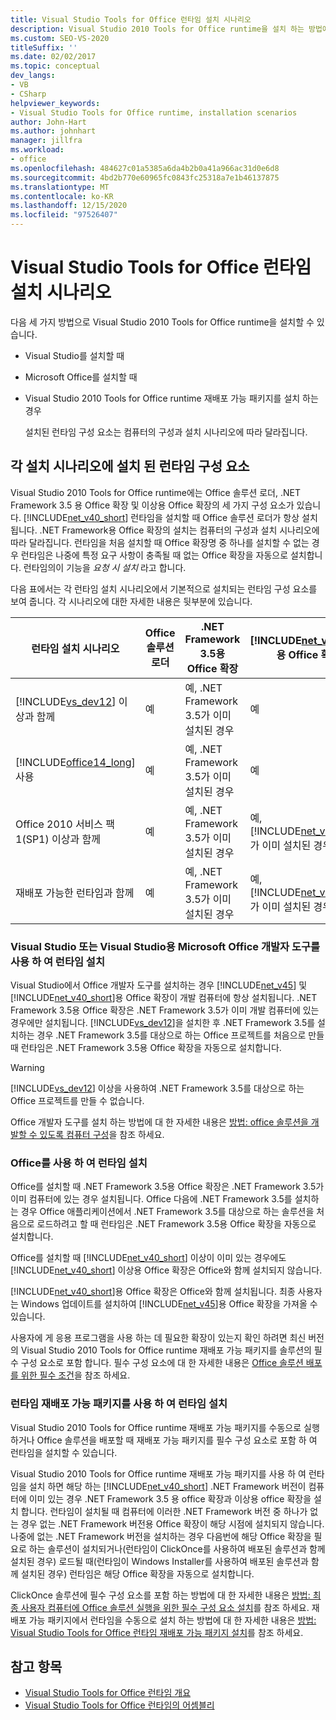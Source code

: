 ```yaml
---
title: Visual Studio Tools for Office 런타임 설치 시나리오
description: Visual Studio 2010 Tools for Office runtime을 설치 하는 방법에 대해 알아봅니다. 이 문서에서는 세 가지 설치 시나리오에 대해 설명 합니다.
ms.custom: SEO-VS-2020
titleSuffix: ''
ms.date: 02/02/2017
ms.topic: conceptual
dev_langs:
- VB
- CSharp
helpviewer_keywords:
- Visual Studio Tools for Office runtime, installation scenarios
author: John-Hart
ms.author: johnhart
manager: jillfra
ms.workload:
- office
ms.openlocfilehash: 484627c01a5385a6da4b2b0a41a966ac31d0e6d8
ms.sourcegitcommit: 4bd2b770e60965fc0843fc25318a7e1b46137875
ms.translationtype: MT
ms.contentlocale: ko-KR
ms.lasthandoff: 12/15/2020
ms.locfileid: "97526407"
---
```

# <a name="visual-studio-tools-for-office-runtime-installation-scenarios"></a>Visual Studio Tools for Office 런타임 설치 시나리오
  다음 세 가지 방법으로 Visual Studio 2010 Tools for Office runtime을 설치할 수 있습니다.

- Visual Studio를 설치할 때

- Microsoft Office를 설치할 때

- Visual Studio 2010 Tools for Office runtime 재배포 가능 패키지를 설치 하는 경우

  설치된 런타임 구성 요소는 컴퓨터의 구성과 설치 시나리오에 따라 달라집니다.

## <a name="runtime-components-that-are-installed-in-each-installation-scenario"></a>각 설치 시나리오에 설치 된 런타임 구성 요소
 Visual Studio 2010 Tools for Office runtime에는 Office 솔루션 로더, .NET Framework 3.5 용 Office 확장 및 이상용 Office 확장의 세 가지 구성 요소가 있습니다. [!INCLUDE[net_v40_short](../sharepoint/includes/net-v40-short-md.md)] 런타임을 설치할 때 Office 솔루션 로더가 항상 설치됩니다. .NET Framework용 Office 확장의 설치는 컴퓨터의 구성과 설치 시나리오에 따라 달라집니다. 런타임을 처음 설치할 때 Office 확장명 중 하나를 설치할 수 없는 경우 런타임은 나중에 특정 요구 사항이 충족될 때 없는 Office 확장을 자동으로 설치합니다. 런타임의이 기능을 *요청 시 설치* 라고 합니다.

 다음 표에서는 각 런타임 설치 시나리오에서 기본적으로 설치되는 런타임 구성 요소를 보여 줍니다. 각 시나리오에 대한 자세한 내용은 뒷부분에 있습니다.

|런타임 설치 시나리오|Office 솔루션 로더|.NET Framework 3.5용 Office 확장|[!INCLUDE[net_v40_short](../sharepoint/includes/net-v40-short-md.md)]용 Office 확장명|[!INCLUDE[net_v45](../vsto/includes/net-v45-md.md)]용 Office 확장명|
|-----------------------------------|----------------------------|--------------------------------------------------| - |---------------------------------------------------------------------------|
|[!INCLUDE[vs_dev12](../vsto/includes/vs-dev12-md.md)] 이상과 함께|예|예, .NET Framework 3.5가 이미 설치된 경우|예|예|
|[!INCLUDE[office14_long](../vsto/includes/office14-long-md.md)] 사용|예|예, .NET Framework 3.5가 이미 설치된 경우|예|예|
|Office 2010 서비스 팩 1(SP1) 이상과 함께|예|예, .NET Framework 3.5가 이미 설치된 경우|예, [!INCLUDE[net_v40_short](../sharepoint/includes/net-v40-short-md.md)]가 이미 설치된 경우|예|
|재배포 가능한 런타임과 함께|예|예, .NET Framework 3.5가 이미 설치된 경우|예, [!INCLUDE[net_v40_short](../sharepoint/includes/net-v40-short-md.md)]가 이미 설치된 경우|예, [!INCLUDE[net_v45](../vsto/includes/net-v45-md.md)]가 이미 설치된 경우|

### <a name="install-the-runtime-with-visual-studio-or-the-microsoft-office-developer-tools-for-visual-studio"></a>Visual Studio 또는 Visual Studio용 Microsoft Office 개발자 도구를 사용 하 여 런타임 설치
 Visual Studio에서 Office 개발자 도구를 설치하는 경우 [!INCLUDE[net_v45](../vsto/includes/net-v45-md.md)] 및 [!INCLUDE[net_v40_short](../sharepoint/includes/net-v40-short-md.md)]용 Office 확장이 개발 컴퓨터에 항상 설치됩니다. .NET Framework 3.5용 Office 확장은 .NET Framework 3.5가 이미 개발 컴퓨터에 있는 경우에만 설치됩니다. [!INCLUDE[vs_dev12](../vsto/includes/vs-dev12-md.md)]을 설치한 후 .NET Framework 3.5를 설치하는 경우 .NET Framework 3.5를 대상으로 하는 Office 프로젝트를 처음으로 만들 때 런타임은 .NET Framework 3.5용 Office 확장을 자동으로 설치합니다.

> [!WARNING]
> [!INCLUDE[vs_dev12](../vsto/includes/vs-dev12-md.md)] 이상을 사용하여 .NET Framework 3.5를 대상으로 하는 Office 프로젝트를 만들 수 없습니다.

 Office 개발자 도구를 설치 하는 방법에 대 한 자세한 내용은 [방법: office 솔루션을 개발할 수 있도록 컴퓨터 구성](../vsto/how-to-configure-a-computer-to-develop-office-solutions.md)을 참조 하세요.

### <a name="install-the-runtime-with-office"></a>Office를 사용 하 여 런타임 설치
 Office를 설치할 때 .NET Framework 3.5용 Office 확장은 .NET Framework 3.5가 이미 컴퓨터에 있는 경우 설치됩니다. Office 다음에 .NET Framework 3.5를 설치하는 경우 Office 애플리케이션에서 .NET Framework 3.5를 대상으로 하는 솔루션을 처음으로 로드하려고 할 때 런타임은 .NET Framework 3.5용 Office 확장을 자동으로 설치합니다.

 Office를 설치할 때 [!INCLUDE[net_v40_short](../sharepoint/includes/net-v40-short-md.md)] 이상이 이미 있는 경우에도 [!INCLUDE[net_v40_short](../sharepoint/includes/net-v40-short-md.md)] 이상용 Office 확장은 Office와 함께 설치되지 않습니다.

 [!INCLUDE[net_v40_short](../sharepoint/includes/net-v40-short-md.md)]용 Office 확장은 Office와 함께 설치됩니다. 최종 사용자는 Windows 업데이트를 설치하여 [!INCLUDE[net_v45](../vsto/includes/net-v45-md.md)]용 Office 확장을 가져올 수 있습니다.

 사용자에 게 응용 프로그램을 사용 하는 데 필요한 확장이 있는지 확인 하려면 최신 버전의 Visual Studio 2010 Tools for Office runtime 재배포 가능 패키지를 솔루션의 필수 구성 요소로 포함 합니다. 필수 구성 요소에 대 한 자세한 내용은 [Office 솔루션 배포를 위한 필수 조건](/previous-versions/bb608617(v=vs.110))을 참조 하세요.

### <a name="install-the-runtime-by-using-the-runtime-redistributable"></a>런타임 재배포 가능 패키지를 사용 하 여 런타임 설치
 Visual Studio 2010 Tools for Office runtime 재배포 가능 패키지를 수동으로 실행 하거나 Office 솔루션을 배포할 때 재배포 가능 패키지를 필수 구성 요소로 포함 하 여 런타임을 설치할 수 있습니다.

 Visual Studio 2010 Tools for Office runtime 재배포 가능 패키지를 사용 하 여 런타임을 설치 하면 해당 하는 [!INCLUDE[net_v40_short](../sharepoint/includes/net-v40-short-md.md)] .NET Framework 버전이 컴퓨터에 이미 있는 경우 .NET Framework 3.5 용 office 확장과 이상용 office 확장을 설치 합니다. 런타임이 설치될 때 컴퓨터에 이러한 .NET Framework 버전 중 하나가 없는 경우 없는 .NET Framework 버전용 Office 확장이 해당 시점에 설치되지 않습니다. 나중에 없는 .NET Framework 버전을 설치하는 경우 다음번에 해당 Office 확장을 필요로 하는 솔루션이 설치되거나(런타임이 ClickOnce를 사용하여 배포된 솔루션과 함께 설치된 경우) 로드될 때(런타임이 Windows Installer를 사용하여 배포된 솔루션과 함께 설치된 경우) 런타임은 해당 Office 확장을 자동으로 설치합니다.

 ClickOnce 솔루션에 필수 구성 요소를 포함 하는 방법에 대 한 자세한 내용은 [방법: 최종 사용자 컴퓨터에 Office 솔루션 실행을 위한 필수 구성 요소 설치](/previous-versions/bb608608(v=vs.110))를 참조 하세요. 재배포 가능 패키지에서 런타임을 수동으로 설치 하는 방법에 대 한 자세한 내용은 [방법: Visual Studio Tools for Office 런타임 재배포 가능 패키지 설치](../vsto/how-to-install-the-visual-studio-tools-for-office-runtime-redistributable.md)를 참조 하세요.

## <a name="see-also"></a>참고 항목
- [Visual Studio Tools for Office 런타임 개요](../vsto/visual-studio-tools-for-office-runtime-overview.md)
- [Visual Studio Tools for Office 런타임의 어셈블리](../vsto/assemblies-in-the-visual-studio-tools-for-office-runtime.md)